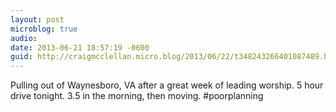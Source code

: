 ```yaml
---
layout: post
microblog: true
audio: 
date: 2013-06-21 18:57:19 -0600
guid: http://craigmcclellan.micro.blog/2013/06/22/t348243266401087489.html
---
```

Pulling out of Waynesboro, VA after a great week of leading worship. 5 hour drive tonight. 3.5 in the morning, then moving. #poorplanning

